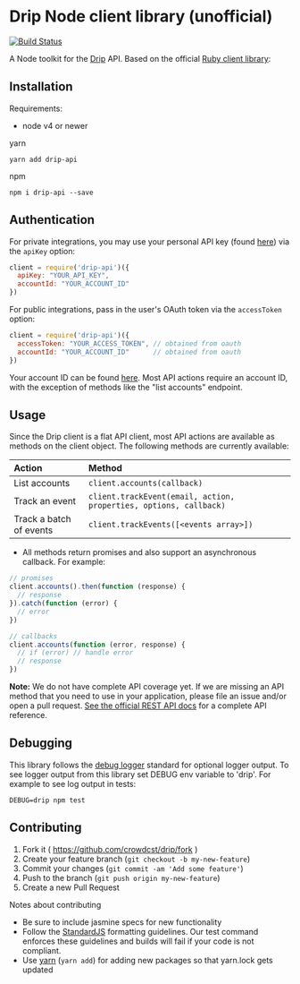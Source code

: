 # Drip Node client library (unofficial)

[![Build Status](https://travis-ci.org/crowdcst/drip-node.svg?branch=master)](https://travis-ci.org/crowdcst/drip-node)

A Node toolkit for the [Drip](https://www.getdrip.com/) API. Based on the official [Ruby client library](https://github.com/DripEmail/drip-ruby): 

## Installation

Requirements:

* node v4 or newer

yarn

```
yarn add drip-api
```

npm

```
npm i drip-api --save
```

## Authentication

For private integrations, you may use your personal API key (found
[here](https://www.getdrip.com/user/edit)) via the `apiKey` option:

```javascript
client = require('drip-api')({
  apiKey: "YOUR_API_KEY",
  accountId: "YOUR_ACCOUNT_ID"
})
```

For public integrations, pass in the user's OAuth token via the `accessToken`
option:

```javascript
client = require('drip-api')({
  accessToken: "YOUR_ACCESS_TOKEN", // obtained from oauth
  accountId: "YOUR_ACCOUNT_ID"      // obtained from oauth
})
```

Your account ID can be found [here](https://www.getdrip.com/settings/site).
Most API actions require an account ID, with the exception of methods like
the "list accounts" endpoint.

## Usage


Since the Drip client is a flat API client, most API actions are available
as methods on the client object. The following methods are currently available:

| Action                     | Method                                                             |
| :------------------------- | :------------------------------------------------------------------|
| List accounts              | `client.accounts(callback)`                                        |
| Track an event             | `client.trackEvent(email, action, properties, options, callback)`  |
| Track a batch of  events   | `client.trackEvents([<events array>])`  |

* All methods return promises and also support an asynchronous callback. For example:

```javascript
// promises
client.accounts().then(function (response) {
  // response
}).catch(function (error) {
  // error
})

// callbacks
client.accounts(function (error, response) {
  // if (error) // handle error
  // response
})
```


**Note:** We do not have complete API coverage yet. If we are missing an API method
that you need to use in your application, please file an issue and/or open a
pull request. [See the official REST API docs](https://www.getdrip.com/docs/rest-api)
for a complete API reference.

## Debugging

This library follows the [debug logger](https://www.npmjs.com/package/debug) standard for optional logger output. To see logger output from this library set DEBUG env variable to 'drip'. For example to see log output in tests:

```
DEBUG=drip npm test
```

## Contributing

1. Fork it ( https://github.com/crowdcst/drip/fork )
2. Create your feature branch (`git checkout -b my-new-feature`)
3. Commit your changes (`git commit -am 'Add some feature'`)
4. Push to the branch (`git push origin my-new-feature`)
5. Create a new Pull Request

Notes about contributing

* Be sure to include jasmine specs for new functionality
* Follow the [StandardJS](http://standardjs.com/) formatting guidelines. Our test command enforces these guidelines and builds will fail if your code is not compliant.
* Use [yarn](https://yarnpkg.com/) (`yarn add`) for adding new packages so that yarn.lock gets updated
